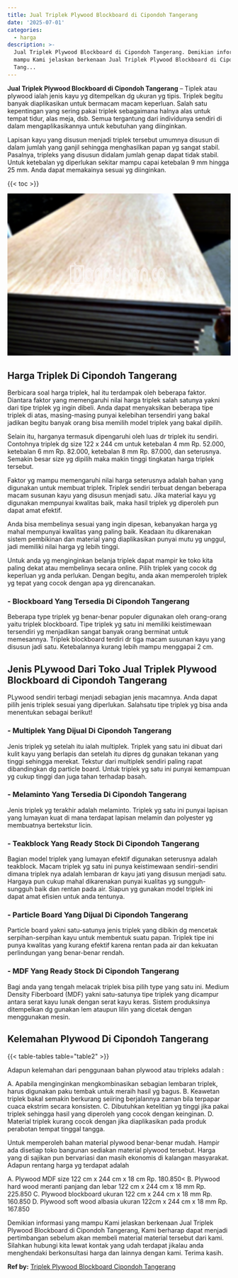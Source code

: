 ```yaml
---
title: Jual Triplek Plywood Blockboard di Cipondoh Tangerang
date: '2025-07-01'
categories:
  - harga
description: >-
  Jual Triplek Plywood Blockboard di Cipondoh Tangerang. Demikian informasi yang
  mampu Kami jelaskan berkenaan Jual Triplek Plywood Blockboard di Cipondoh
  Tang...
---
```


**Jual Triplek Plywood Blockboard di Cipondoh Tangerang** – Tiplek atau plywood ialah jenis kayu yg ditempelkan dg ukuran yg tipis. Triplek begitu banyak diaplikasikan untuk bermacam macam keperluan. Salah satu kepentingan yang sering pakai triplek sebagaimana halnya alas untuk tempat tidur, alas meja, dsb. Semua tergantung dari individunya sendiri di dalam mengaplikasikannya untuk kebutuhan yang diinginkan.

Lapisan kayu yang disusun menjadi triplek tersebut umumnya disusun di dalam jumlah yang ganjil sehingga menghasilkan papan yg sangat stabil. Pasalnya, tripleks yang disusun didalam jumlah genap dapat tidak stabil. Untuk ketebalan yg diperlukan sekitar mampu capai ketebalan 9 mm hingga 25 mm. Anda dapat memakainya sesuai yg diinginkan.

{{< toc >}}

![Jual Triplek Plywood Blockboard di Cipondoh Tangerang](/images/jual-triplek-murah-16.png)

## Harga Triplek Di Cipondoh Tangerang

Berbicara soal harga triplek, hal itu terdampak oleh beberapa faktor. Diantara faktor yang memengaruhi nilai harga triplek salah satunya yakni dari tipe triplek yg ingin dibeli. Anda dapat menyaksikan beberapa tipe triplek di atas, masing-masing punyai kelebihan tersendiri yang bakal jadikan begitu banyak orang bisa memilih model triplek yang bakal dipilih.

Selain itu, harganya termasuk dipengaruhi oleh luas dr triplek itu sendiri. Contohnya triplek dg size 122 x 244 cm untuk ketebalan 4 mm Rp. 52.000, ketebalan 6 mm Rp. 82.000, ketebalan 8 mm Rp. 87.000, dan seterusnya. Semakin besar size yg dipilih maka makin tinggi tingkatan harga triplek tersebut.

Faktor yg mampu memengaruhi nilai harga seterusnya adalah bahan yang digunakan untuk membuat triplek. Triplek sendiri terbuat dengan beberapa macam susunan kayu yang disusun menjadi satu. Jika material kayu yg digunakan mempunyai kwalitas baik, maka hasil triplek yg diperoleh pun dapat amat efektif.

Anda bisa membelinya sesuai yang ingin dipesan, kebanyakan harga yg mahal mempunyai kwalitas yang paling baik. Keadaan itu dikarenakan sistem pembikinan dan material yang diaplikasikan punyai mutu yg unggul, jadi memiliki nilai harga yg lebih tinggi.

Untuk anda yg menginginkan belanja triplek dapat mampir ke toko kita paling dekat atau membelinya secara online. Pilih triplek yang cocok dg keperluan yg anda perlukan. Dengan begitu, anda akan memperoleh triplek yg tepat yang cocok dengan apa yg direncanakan.

### \- Blockboard Yang Tersedia Di Cipondoh Tangerang

Beberapa type triplek yg benar-benar populer digunakan oleh orang-orang yaitu triplek blockboard. Tipe triplek yg satu ini memiliki keistimewaan tersendiri yg menjadikan sangat banyak orang berminat untuk memesannya. Triplek blockboard terdiri dr tiga macam susunan kayu yang disusun jadi satu. Ketebalannya kurang lebih mampu menggapai 2 cm.

## Jenis PLywood Dari Toko Jual Triplek Plywood Blockboard di Cipondoh Tangerang

PLywood sendiri terbagi menjadi sebagian jenis macamnya. Anda dapat pilih jenis triplek sesuai yang diperlukan. Salahsatu tipe triplek yg bisa anda menentukan sebagai berikut!

### \- Multiplek Yang Dijual Di Cipondoh Tangerang

Jenis triplek yg setelah itu ialah multiplek. Triplek yang satu ini dibuat dari kulit kayu yang berlapis dan setelah itu dipres dg gunakan tekanan yang tinggi sehingga merekat. Tekstur dari multiplek sendiri paling rapat dibandingkan dg particle board. Untuk triplek yg satu ini punyai kemampuan yg cukup tinggi dan juga tahan terhadap basah.

### \- Melaminto Yang Tersedia Di Cipondoh Tangerang

Jenis triplek yg terakhir adalah melaminto. Triplek yg satu ini punyai lapisan yang lumayan kuat di mana terdapat lapisan melamin dan polyester yg membuatnya bertekstur licin.

### \- Teakblock Yang Ready Stock Di Cipondoh Tangerang

Bagian model triplek yang lumayan efektif digunakan seterusnya adalah teakblock. Macam triplek yg satu ini punya keistimewaan sendiri-sendiri dimana triplek nya adalah lembaran dr kayu jati yang disusun menjadi satu. Hargaya pun cukup mahal dikarenakan punyai kualitas yg sungguh-sungguh baik dan rentan pada air. Siapun yg gunakan model triplek ini dapat amat efisien untuk anda tentunya.

### \- Particle Board Yang Dijual Di Cipondoh Tangerang

Particle board yakni satu-satunya jenis triplek yang dibikin dg mencetak serpihan-serpihan kayu untuk membentuk suatu papan. Triplek tipe ini punya kwalitas yang kurang efektif karena rentan pada air dan kekuatan perlindungan yang benar-benar rendah.

### \- MDF Yang Ready Stock Di Cipondoh Tangerang

Bagi anda yang tengah melacak triplek bisa pilih type yang satu ini. Medium Density Fiberboard (MDF) yakni satu-satunya tipe triplek yang dicampur antara serat kayu lunak dengan serat kayu keras. Sistem produksinya ditempelkan dg gunakan lem ataupun lilin yang dicetak dengan menggunakan mesin.

## Kelemahan Plywood Di Cipondoh Tangerang

{{< table-tables table="table2" >}}

Adapun kelemahan dari penggunaan bahan plywood atau tripleks adalah :

A. Apabila menginginkan mengkombinasikan sebagian lembaran triplek, harus digunakan paku tembak untuk meraih hasil yg bagus. B. Keawetan triplek bakal semakin berkurang seiiring berjalannya zaman bila terpapar cuaca ekstrim secara konsisten. C. Dibutuhkan ketelitian yg tinggi jika pakai triplek sehingga hasil yang diperoleh yang cocok dengan keinginan. D. Material triplek kurang cocok dengan jika diaplikasikan pada produk perabotan tempat tinggal tangga.

Untuk memperoleh bahan material plywood benar-benar mudah. Hampir ada disetiap toko bangunan sediakan material plywood tersebut. Harga yang di sajikan pun bervariasi dan masih ekonomis di kalangan masyarakat. Adapun rentang harga yg terdapat adalah

A. Plywood MDF size 122 cm x 244 cm x 18 cm Rp. 180.850< B. Plywood hard wood meranti panjang dan lebar 122 cm x 244 cm x 18 mm Rp. 225.850 C. Plywood blockboard ukuran 122 cm x 244 cm x 18 mm Rp. 160.850 D. Plywood soft wood albasia ukuran 122cm x 244 cm x 18 mm Rp. 167.850

Demikian informasi yang mampu Kami jelaskan berkenaan Jual Triplek Plywood Blockboard di Cipondoh Tangerang, Kami berharap dapat menjadi pertimbangan sebelum akan membeli material material tersebut dari kami. Silahkan hubungi kita lewat kontak yang udah terdapat jikalau anda menghendaki berkonsultasi harga dan lainnya dengan kami. Terima kasih.

**Ref by:** [Triplek Plywood Blockboard Cipondoh Tangerang](https://id.wikipedia.org/wiki/Triplek)

